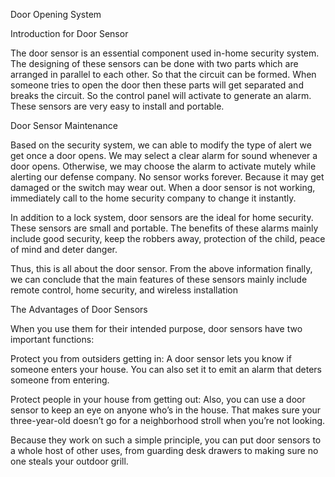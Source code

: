   Door Opening System
  
  Introduction for Door Sensor
  
 The door sensor is an essential component used in-home security system. The designing of these sensors can be done with two parts which are arranged in parallel to each other. So that the circuit can be formed. When someone tries to open the door then these parts will get separated and breaks the circuit. So the control panel will activate to generate an alarm. These sensors are very easy to install and portable.
 
 Door Sensor Maintenance
 
Based on the security system, we can able to modify the type of alert we get once a door opens. We may select a clear alarm for sound whenever a door opens. Otherwise, we may choose the alarm to activate mutely while alerting our defense company. No sensor works forever. Because it may get damaged or the switch may wear out. When a door sensor is not working, immediately call to the home security company to change it instantly.

In addition to a lock system, door sensors are the ideal for home security. These sensors are small and portable. The benefits of these alarms mainly include good security, keep the robbers away, protection of the child, peace of mind and deter danger.

Thus, this is all about the door sensor. From the above information finally, we can conclude that the main features of these sensors mainly include remote control, home security, and wireless installation


The Advantages of Door Sensors

When you use them for their intended purpose, door sensors have two important functions:

Protect you from outsiders getting in: A door sensor lets you know if someone enters your house. You can also set it to emit an alarm that deters someone from entering.

Protect people in your house from getting out: Also, you can use a door sensor to keep an eye on anyone who’s in the house. That makes sure your three-year-old doesn’t go for a neighborhood stroll when you’re not looking.

Because they work on such a simple principle, you can put door sensors to a whole host of other uses, from guarding desk drawers to making sure no one steals your outdoor grill.
